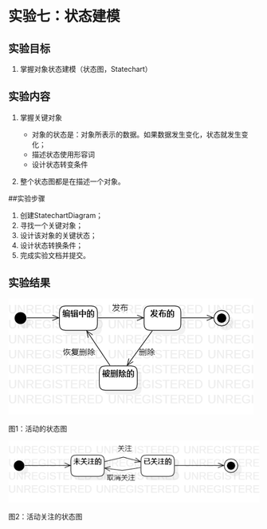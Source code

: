 # 实验七：状态建模

## 实验目标
1. 掌握对象状态建模（状态图，Statechart）

## 实验内容

1. 掌握关键对象
	
	+ 对象的状态是：对象所表示的数据。如果数据发生变化，状态就发生变化；
	+ 描述状态使用形容词
	+ 设计状态转变条件
2. 整个状态图都是在描述一个对象。

##实验步骤
1. 创建StatechartDiagram；
2. 寻找一个关键对象；
3. 设计该对象的关键状态；
4. 设计状态转换条件；
5. 完成实验文档并提交。

## 实验结果

![活动的状态图](./lab7_StatechartDiagram1.png)

图1：活动的状态图


![活动的状态图](./lab7_StatechartDiagram2.png)

图2：活动关注的状态图